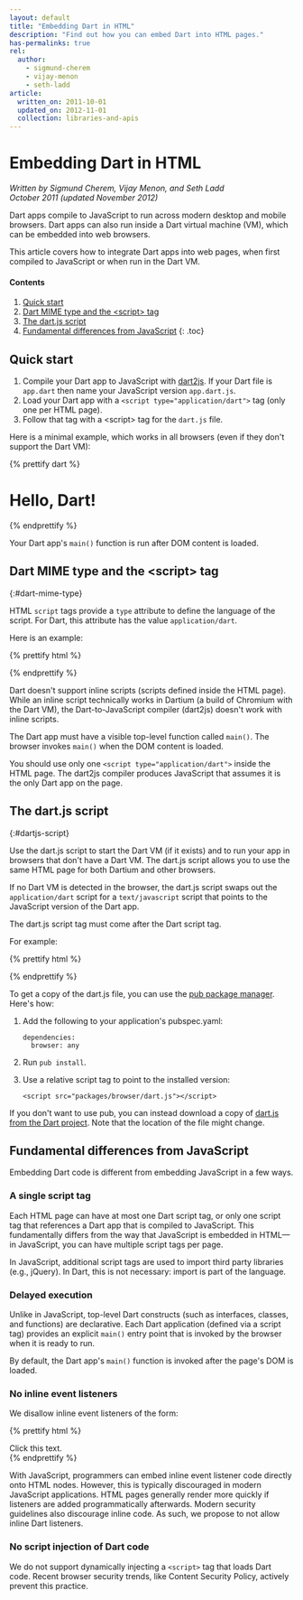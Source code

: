 ```yaml
---
layout: default
title: "Embedding Dart in HTML"
description: "Find out how you can embed Dart into HTML pages."
has-permalinks: true
rel:
  author:
    - sigmund-cherem
    - vijay-menon
    - seth-ladd
article:
  written_on: 2011-10-01
  updated_on: 2012-11-01
  collection: libraries-and-apis
---
```


# Embedding Dart in HTML

<p>
<em>Written by Sigmund Cherem, Vijay Menon, and Seth Ladd <br>
October 2011
(updated November 2012)</em>
</p>

Dart apps compile to JavaScript to run across modern desktop and mobile
browsers. Dart apps can also run inside a Dart virtual machine (VM), which can be
embedded into web browsers.

This article covers how to integrate Dart apps into web pages, when first
compiled to JavaScript or when run in the Dart VM.

#### Contents

1. [Quick start](#quick-start)
1. [Dart MIME type and the &lt;script&gt; tag](#dart-mime-type)
1. [The dart.js script](#dartjs-script)
1. [Fundamental differences from JavaScript](#fundamental-differences-from-javascript)
{: .toc}

## Quick start

1. Compile your Dart app to JavaScript with [dart2js](/docs/dart2js/).
   If your Dart file is `app.dart` then name your JavaScript version `app.dart.js`.
1. Load your Dart app with a `<script type="application/dart">` tag (only one per HTML page).
1. Follow that tag with a &lt;script&gt; tag for the `dart.js` file.

Here is a minimal example, which works in all browsers (even if they don't
  support the Dart VM):

{% prettify dart %}
<!DOCTYPE html>
<html>
  <head>
    <title>Simple Dart App</title>
  </head>
  <body>
    <h1>Hello, Dart!</h1>
    <script type="application/dart" src="app.dart"></script>
    <script type="text/javascript" src="packages/browser/dart.js"></script>
  </body>
</html>
{% endprettify %}

Your Dart app's `main()` function is run after DOM content is loaded.

## Dart MIME type and the &lt;script&gt; tag
{:#dart-mime-type}

HTML `script` tags provide a
`type` attribute to define the language of the script.
For Dart, this attribute has the value `application/dart`.

Here is an example:

{% prettify html %}
<script type="application/dart" src="app.dart"></script>
{% endprettify %}

Dart doesn't support inline scripts (scripts defined inside the HTML page).
While an inline script technically works in Dartium (a build of Chromium
with the Dart VM), the Dart-to-JavaScript compiler (dart2js) doesn't work with inline
scripts.

The Dart app must have a visible top-level function called `main()`.
The browser invokes `main()` when the DOM content is loaded.

You should use only one `<script type="application/dart">` inside the HTML
page. The dart2js compiler produces JavaScript that assumes it is
the only Dart app on the page.

## The dart.js script
{:#dartjs-script}

Use the dart.js script to start the Dart VM (if it exists) and to run your app
in browsers that don't have a Dart VM. The dart.js script allows you to use the
same HTML page for both Dartium and other browsers.

If no Dart VM is detected in the browser, the dart.js script swaps out the
`application/dart` script for a
`text/javascript` script that points to the JavaScript version of the
Dart app.

The dart.js script tag must come after the Dart script tag.

For example:

{% prettify html %}
<script type="application/dart" src="awesome_app.dart"></script>
<script type="text/javascript" src="packages/browser/dart.js"></script>
{% endprettify %}

To get a copy of the dart.js file,
you can use the [pub package manager](http://pub.dartlang.org).
Here's how:

1. Add the following to your application's pubspec.yaml:

       dependencies:
         browser: any

2. Run `pub install`.

3. Use a relative script tag to point to the installed version:

       <script src="packages/browser/dart.js"></script>

If you don't want to use pub,
you can instead download a copy of
[dart.js from the Dart project](https://dart.googlecode.com/svn/branches/bleeding_edge/dart/client/dart.js).
Note that the location of the file might change.

## Fundamental differences from JavaScript

Embedding Dart code is different from embedding JavaScript
in a few ways.

### A single script tag

Each HTML page can have at most one Dart script tag, or only one
script tag that references a Dart app that is compiled to JavaScript.
This fundamentally differs from the way
that JavaScript is embedded in HTML&mdash;in
JavaScript, you can have multiple script tags per page.

In JavaScript, additional script tags are used to import third party libraries
(e.g., jQuery).  In Dart, this is not necessary: import is part of the language.

### Delayed execution

Unlike in JavaScript,
top-level Dart constructs (such as interfaces, classes, and functions)
are declarative.
Each Dart application (defined via a script tag)
provides an explicit `main()` entry point
that is invoked by the browser when it is ready to run.

By default, the Dart app's `main()` function
is invoked after the page's DOM is loaded.

### No inline event listeners

We disallow inline event listeners of the form:

{% prettify html %}
<div onclick="foo()">Click this text.</div>
{% endprettify %}

With JavaScript, programmers can embed inline event listener code
directly onto HTML nodes.
However, this is typically discouraged in modern JavaScript applications.
HTML pages generally render more quickly
if listeners are added programmatically afterwards.
Modern security guidelines also discourage inline code.
As such, we propose to not allow inline Dart listeners.

### No script injection of Dart code

We do not support dynamically injecting a `<script>` tag that loads Dart
code. Recent browser security trends, like Content Security Policy, actively
prevent this practice.
